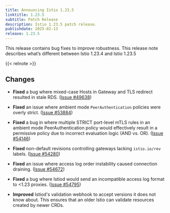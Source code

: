 ```yaml
---
title: Announcing Istio 1.23.5
linktitle: 1.23.5
subtitle: Patch Release
description: Istio 1.23.5 patch release.
publishdate: 2025-02-13
release: 1.23.5
---
```


This release contains bug fixes to improve robustness. This release note describes what’s different between Istio 1.23.4 and Istio 1.23.5

{{< relnote >}}

## Changes

- **Fixed** a bug where mixed-case Hosts in Gateway and TLS redirect resulted in stale RDS.
  ([Issue #49638](https://github.com/istio/istio/issues/49638))

- **Fixed** an issue where ambient mode `PeerAuthentication` policies were overly strict.
  ([Issue #53884](https://github.com/istio/istio/issues/53884))

- **Fixed** a bug in where multiple STRICT port-level mTLS rules in an ambient mode PeerAuthentication policy would effectively result
in a permissive policy due to incorrect evaluation logic (AND vs. OR).
  ([Issue #54146](https://github.com/istio/istio/issues/54146))

- **Fixed** non-default revisions controlling gateways lacking `istio.io/rev` labels.
  ([Issue #54280](https://github.com/istio/istio/issues/54280))

- **Fixed** an issue where access log order instability caused connection draining.
  ([Issue #54672](https://github.com/istio/istio/issues/54672))

- **Fixed** a bug where Istiod would send an incompatible access log format to <1.23 proxies.
  ([Issue #54795](https://github.com/istio/istio/issues/54795))

- **Improved** Istiod's validation webhook to accept versions it does not know about.
This ensures that an older Istio can validate resources created by newer CRDs.
